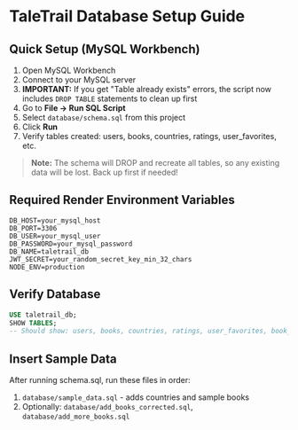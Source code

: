 # TaleTrail Database Setup Guide

## Quick Setup (MySQL Workbench)

1. Open MySQL Workbench
2. Connect to your MySQL server
3. **IMPORTANT:** If you get "Table already exists" errors, the script now includes `DROP TABLE` statements to clean up first
4. Go to **File → Run SQL Script**
5. Select `database/schema.sql` from this project
6. Click **Run**
7. Verify tables created: users, books, countries, ratings, user_favorites, etc.

> **Note:** The schema will DROP and recreate all tables, so any existing data will be lost. Back up first if needed!

## Required Render Environment Variables

```
DB_HOST=your_mysql_host
DB_PORT=3306
DB_USER=your_mysql_user
DB_PASSWORD=your_mysql_password
DB_NAME=taletrail_db
JWT_SECRET=your_random_secret_key_min_32_chars
NODE_ENV=production
```

## Verify Database

```sql
USE taletrail_db;
SHOW TABLES;
-- Should show: users, books, countries, ratings, user_favorites, book_genres, etc.
```

## Insert Sample Data

After running schema.sql, run these files in order:
1. `database/sample_data.sql` - adds countries and sample books
2. Optionally: `database/add_books_corrected.sql`, `database/add_more_books.sql`
